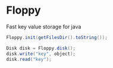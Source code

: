 # Floppy
Fast key value storage for java

```java
Floppy.init(getFilesDir().toString());

Disk disk = Floppy.disk();
disk.write("key", object);
disk.read("key");
```
